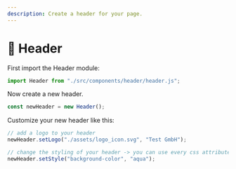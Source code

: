 ```yaml
---
description: Create a header for your page.
---
```


# 🔗 Header

First import the Header module:

```javascript
import Header from "./src/components/header/header.js";
```

Now create a new header.

```javascript
const newHeader = new Header();
```

Customize your new header like this:

```javascript
// add a logo to your header
newHeader.setLogo("./assets/logo_icon.svg", "Test GmbH");

// change the styling of your header -> you can use every css attribute
newHeader.setStyle("background-color", "aqua");

```
